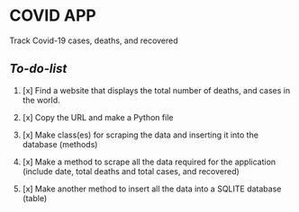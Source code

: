 # **COVID APP**

Track Covid-19 cases, deaths, and recovered 

## _To-do-list_

1. [x] Find a website that displays the total number of deaths, and cases in the world.

2. [x] Copy the URL and make a Python file

3. [x] Make class(es) for scraping the data and inserting it into the database (methods)

4. [x] Make a method to scrape all the data required for the application (include date, total deaths and total cases, and recovered)

5. [x] Make another method to insert all the data into a SQLITE database (table)



